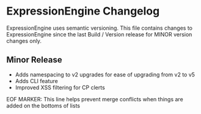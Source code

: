 # ExpressionEngine Changelog

ExpressionEngine uses semantic versioning. This file contains changes to ExpressionEngine since the last Build / Version release for MINOR version changes only.

## Minor Release

- Adds namespacing to v2 upgrades for ease of upgrading from v2 to v5
- Adds CLI feature
- Improved XSS filtering for CP clerts

EOF MARKER: This line helps prevent merge conflicts when things are
added on the bottoms of lists

